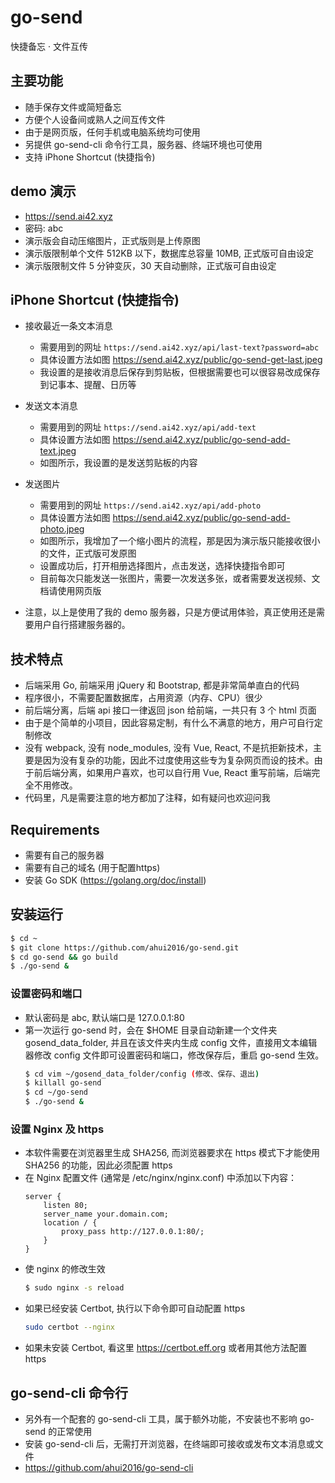 # go-send

快捷备忘 · 文件互传


## 主要功能

- 随手保存文件或简短备忘
- 方便个人设备间或熟人之间互传文件
- 由于是网页版，任何手机或电脑系统均可使用
- 另提供 go-send-cli 命令行工具，服务器、终端环境也可使用
- 支持 iPhone Shortcut (快捷指令)


## demo 演示

- https://send.ai42.xyz
- 密码: abc
- 演示版会自动压缩图片，正式版则是上传原图
- 演示版限制单个文件 512KB 以下，数据库总容量 10MB, 正式版可自由设定
- 演示版限制文件 5 分钟变灰，30 天自动删除，正式版可自由设定


## iPhone Shortcut (快捷指令)

- 接收最近一条文本消息
  - 需要用到的网址 `https://send.ai42.xyz/api/last-text?password=abc`
  - 具体设置方法如图 https://send.ai42.xyz/public/go-send-get-last.jpeg
  - 我设置的是接收消息后保存到剪贴板，但根据需要也可以很容易改成保存到记事本、提醒、日历等

- 发送文本消息
  - 需要用到的网址 `https://send.ai42.xyz/api/add-text`
  - 具体设置方法如图 https://send.ai42.xyz/public/go-send-add-text.jpeg
  - 如图所示，我设置的是发送剪贴板的内容

- 发送图片
  - 需要用到的网址 `https://send.ai42.xyz/api/add-photo`
  - 具体设置方法如图 https://send.ai42.xyz/public/go-send-add-photo.jpeg
  - 如图所示，我增加了一个缩小图片的流程，那是因为演示版只能接收很小的文件，正式版可发原图
  - 设置成功后，打开相册选择图片，点击发送，选择快捷指令即可
  - 目前每次只能发送一张图片，需要一次发送多张，或者需要发送视频、文档请使用网页版

- 注意，以上是使用了我的 demo 服务器，只是方便试用体验，真正使用还是需要用户自行搭建服务器的。


## 技术特点

- 后端采用 Go, 前端采用 jQuery 和 Bootstrap, 都是非常简单直白的代码
- 程序很小，不需要配置数据库，占用资源（内存、CPU）很少
- 前后端分离，后端 api 接口一律返回 json 给前端，一共只有 3 个 html 页面
- 由于是个简单的小项目，因此容易定制，有什么不满意的地方，用户可自行定制修改
- 没有 webpack, 没有 node_modules, 没有 Vue, React, 不是抗拒新技术，主要是因为没有复杂的功能，因此不过度使用这些专为复杂网页而设的技术。由于前后端分离，如果用户喜欢，也可以自行用 Vue, React 重写前端，后端完全不用修改。
- 代码里，凡是需要注意的地方都加了注释，如有疑问也欢迎问我


## Requirements

- 需要有自己的服务器
- 需要有自己的域名 (用于配置https)
- 安装 Go SDK (https://golang.org/doc/install)


## 安装运行

```sh
$ cd ~
$ git clone https://github.com/ahui2016/go-send.git
$ cd go-send && go build
$ ./go-send &
```

### 设置密码和端口

- 默认密码是 abc, 默认端口是 127.0.0.1:80
- 第一次运行 go-send 时，会在 $HOME 目录自动新建一个文件夹 gosend_data_folder, 并且在该文件夹内生成 config 文件，直接用文本编辑器修改 config 文件即可设置密码和端口，修改保存后，重启 go-send 生效。
  ```sh
  $ cd vim ~/gosend_data_folder/config (修改、保存、退出)
  $ killall go-send
  $ cd ~/go-send
  $ ./go-send &
  ```

### 设置 Nginx 及 https

- 本软件需要在浏览器里生成 SHA256, 而浏览器要求在 https 模式下才能使用 SHA256 的功能，因此必须配置 https
- 在 Nginx 配置文件 (通常是 /etc/nginx/nginx.conf) 中添加以下内容：
  ```
  server {
      listen 80;
      server_name your.domain.com;
      location / {
          proxy_pass http://127.0.0.1:80/;
      }
  }
  ```
- 使 nginx 的修改生效
  ```sh
  $ sudo nginx -s reload
  ```
- 如果已经安装 Certbot, 执行以下命令即可自动配置 https
  ```sh
  sudo certbot --nginx
  ```
- 如果未安装 Certbot, 看这里 https://certbot.eff.org 或者用其他方法配置 https


## go-send-cli 命令行

- 另外有一个配套的 go-send-cli 工具，属于额外功能，不安装也不影响 go-send 的正常使用
- 安装 go-send-cli 后，无需打开浏览器，在终端即可接收或发布文本消息或文件
- https://github.com/ahui2016/go-send-cli

